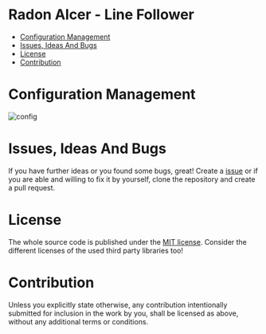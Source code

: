 # Radon Alcer - Line Follower <!-- omit in toc -->

- [Configuration Management](#configuration-management)
- [Issues, Ideas And Bugs](#issues-ideas-and-bugs)
- [License](#license)
- [Contribution](#contribution)

# Configuration Management

![config](http://www.plantuml.com/plantuml/proxy?cache=no&src=https://raw.githubusercontent.com/BlueAndi/RadonAlcer/master/doc/configuration/uml/configuration.plantuml)

# Issues, Ideas And Bugs
If you have further ideas or you found some bugs, great! Create a [issue](https://github.com/BlueAndi/RadonAlcer/issues) or if you are able and willing to fix it by yourself, clone the repository and create a pull request.

# License
The whole source code is published under the [MIT license](http://choosealicense.com/licenses/mit/).
Consider the different licenses of the used third party libraries too!

# Contribution
Unless you explicitly state otherwise, any contribution intentionally submitted for inclusion in the work by you, shall be licensed as above, without any
additional terms or conditions.
